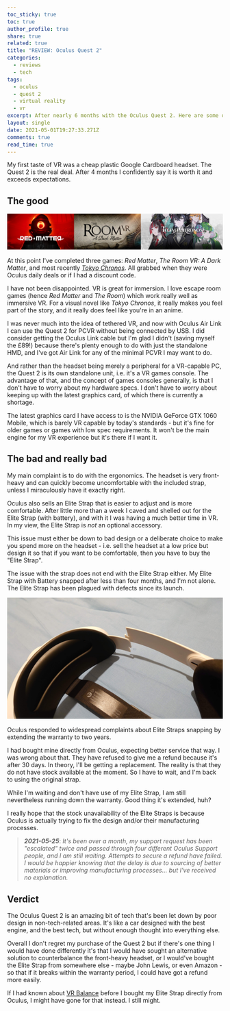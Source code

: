 ```yaml
---
toc_sticky: true
toc: true
author_profile: true
share: true
related: true
title: "REVIEW: Oculus Quest 2"
categories:
  - reviews
  - tech
tags:
  - oculus
  - quest 2
  - virtual reality
  - vr
excerpt: After nearly 6 months with the Oculus Quest 2. Here are some of my thoughts.
layout: single
date: 2021-05-01T19:27:33.271Z
comments: true
read_time: true
---
```

My first taste of VR was a cheap plastic Google Cardboard headset. The Quest 2 is the real deal. After 4 months I confidently say it is worth it and exceeds expectations.

## The good

![My first three VR games were Red Matter, The Room VR, and Tokyo Chronos](/assets/uploads/red-matter_the-room-vr_tokyo-chronos_shorter.png "Adventures in VR: Red Matter, The Room VR, Tokyo Chronos (source: oculus.com)")

At this point I've completed three games: *Red Matter*, *The Room VR: A Dark Matter*, and most recently *[Tokyo Chronos](<{% post_url 2021-05-01-review-tokyo-chronos %}>)*. All grabbed when they were Oculus daily deals or if I had a discount code.

I have not been disappointed. VR is great for immersion. I love escape room games (hence *Red Matter* and *The Room*) which work really well as immersive VR. For a visual novel like *Tokyo Chronos*, it really makes you feel part of the story, and it really does feel like you're in an anime.

I was never much into the idea of tethered VR, and now with Oculus Air Link I can use the Quest 2 for PCVR without being connected by USB. I did consider getting the Oculus Link cable but I'm glad I didn't (saving myself the £89!) because there's plenty enough to do with just the standalone HMD, and I've got Air Link for any of the minimal PCVR I may want to do.

And rather than the headset being merely a peripheral for a VR-capable PC, the Quest 2 is its own standalone unit, i.e. it's a VR games console. The advantage of that, and the concept of games consoles generally, is that I don't have to worry about my hardware specs. I don't have to worry about keeping up with the latest graphics card, of which there is currently a shortage.

The latest graphics card I have access to is the NVIDIA GeForce GTX 1060 Mobile, which is barely VR capable by today's standards - but it's fine for older games or games with low spec requirements. It won't be the main engine for my VR experience but it's there if I want it.

## The bad and really bad

My main complaint is to do with the ergonomics. The headset is very front-heavy and can quickly become uncomfortable with the included strap, unless I miraculously have it exactly right.

Oculus also sells an Elite Strap that is easier to adjust and is more comfortable. After little more than a week I caved and shelled out for the Elite Strap (with battery), and with it I was having a much better time in VR. In my view, the Elite Strap is *not* an optional accessory.

This issue must either be down to bad design or a deliberate choice to make you spend more on the headset - i.e. sell the headset at a low price but design it so that if you want to be comfortable, then you have to buy the "Elite Strap".

The issue with the strap does not end with the Elite Strap either. My Elite Strap with Battery snapped after less than four months, and I'm not alone. The Elite Strap has been plagued with defects since its launch.

![image showing snapped Elite Strap](/assets/uploads/quest-2-elite-strap-broken.jpg "Non-optional elite strap is not durable...")

Oculus responded to widespread complaints about Elite Straps snapping by extending the warranty to two years.

I had bought mine directly from Oculus, expecting better service that way. I was wrong about that. They have refused to give me a refund because it's after 30 days. In theory, I'll be getting a replacement. The reality is that they do not have stock available at the moment. So I have to wait, and I'm back to using the original strap. 

While I'm waiting and don't have use of my Elite Strap, I am still nevertheless running down the warranty. Good thing it's extended, huh?

I really hope that the stock unavailability of the Elite Straps is because Oculus is actually trying to fix the design and/or their manufacturing processes.

> ***2021-05-25***: *It's been over a month, my support request has been "escalated" twice and passed through four different Oculus Support people, and I am still waiting. Attempts to secure a refund have failed. I would be happier knowing that the delay is due to sourcing of better materials or improving manufacturing processes... but I've received no explanation.*

## Verdict

The Oculus Quest 2 is an amazing bit of tech that's been let down by poor design in non-tech-related areas. It's like a car designed with the best engine, and the best tech, but without enough thought into everything else.

Overall I don't regret my purchase of the Quest 2 but if there's one thing I would have done differently it's that I would have sought an alternative solution to counterbalance the front-heavy headset, or I would've bought the Elite Strap from somewhere else - maybe John Lewis, or even Amazon - so that if it breaks within the warranty period, I could have got a refund more easily.

If I had known about [VR Balance](https://vrbalance.net/) before I bought my Elite Strap directly from Oculus, I might have gone for that instead. I still might.